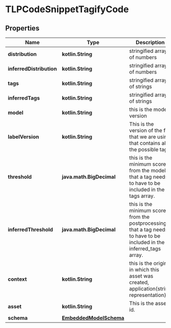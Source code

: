 
# TLPCodeSnippetTagifyCode

## Properties
Name | Type | Description | Notes
------------ | ------------- | ------------- | -------------
**distribution** | **kotlin.String** | stringified array of numbers | 
**inferredDistribution** | **kotlin.String** | stringified array of numbers | 
**tags** | **kotlin.String** | stringified array of strings | 
**inferredTags** | **kotlin.String** | stringified array of strings | 
**model** | **kotlin.String** | this is the model version  | 
**labelVersion** | **kotlin.String** | This is the version of the file that we are using that contains all the possible tags | 
**threshold** | **java.math.BigDecimal** | this is the minimum score from the model that a tag needs to have to be included in the tags array. | 
**inferredThreshold** | **java.math.BigDecimal** | this is the minimum score from the postprocessing that a tag needs to have to be included in the inferred_tags array. | 
**context** | **kotlin.String** | this is the origin in which this asset was created, application(string representation) | 
**asset** | **kotlin.String** | This is the asset id. | 
**schema** | [**EmbeddedModelSchema**](EmbeddedModelSchema.md) |  |  [optional]



